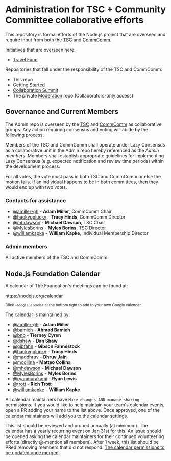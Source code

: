 # Administration for TSC + Community Committee collaborative efforts
This repository is formal efforts of the Node.js project that are overseen and require input from both the [TSC](https://github.com/nodejs/TSC) and [CommComm](https://github.com/nodejs/community-committee).

Initiatives that are overseen here:
- [Travel Fund](https://github.com/nodejs/admin/blob/master/MEMBER_TRAVEL_FUND.md)

Repositories that fall under the responsibility of the TSC and CommComm:

- This repo
- [Getting Started](https://github.com/nodejs/getting-started)
- [Collaboration Summit](https://github.com/nodejs/summit)
- The private [Moderation](https://github.com/nodejs/moderation) repo (Collaborators-only access)

## Governance and Current Members

The Admin repo is overseen by the [TSC](https://github.com/nodejs/TSC) and [CommComm](https://github.com/nodejs/community-committee) as collaborative groups. Any action requiring consensus and voting will abide by the following process.

Members of the TSC and CommComm shall operate under Lazy Consensus as a collaborative unit in the Admin repo hereby referenced as the *Admin members*. Members shall establish appropriate guidelines for implementing Lazy Consensus (e.g. expected notification and review time periods) within the development process.

For all votes, the vote must pass in both TSC and CommComm or else the motion fails. If an individual happens to be in both committees, then they would end up with two votes.

### Contacts for assistance
- [@amiller-gh](https://github.com/amiller-gh) - **Adam Miller**, CommComm Chair
- [@hackygolucky](https://github.com/hackygolucky) - **Tracy Hinds**, CommComm Director
- [@mhdawson](https://github.com/mhdawson) - **Michael Dawson**, TSC Chair
- [@MylesBorins](https://github.com/MylesBorins) - **Myles Borins**, TSC Director
- [@williamkapke](https://github.com/williamkapke) - **William Kapke**, Individual Membership Director

### Admin members
All active members of the TSC and CommComm.

## Node.js Foundation Calendar
A calendar of The Foundation's meetings can be found at:

https://nodejs.org/calendar

<sup>Click `+GoogleCalendar` at the bottom right to add to your own Google calendar.</sup>

The calendar is maintained by:
<!-- sorted by GitHub handle -->
- [@amiller-gh](https://github.com/amiller-gh) - **Adam Miller**
- [@bamieh](https://github.com/bamieh) - **Ahmad Bamieh**
- [@bnb](https://github.com/bnb) - **Tierney Cyren**
- [@dshaw](https://github.com/dshaw) - **Dan Shaw**
- [@gibfahn](https://github.com/gibfahn) - **Gibson Fahnestock**
- [@hackygolucky](https://github.com/hackygolucky) - **Tracy Hinds**
- [@maddhruv](https://github.com/maddhruv) - **Dhruv Jain**
- [@mcollina](https://github.com/mcollina) - **Matteo Collina**
- [@mhdawson](https://github.com/mhdawson) - **Michael Dawson**
- [@MylesBorins](https://github.com/MylesBorins) - **Myles Borins**
- [@ryanmurakami](https://github.com/ryanmurakami) - **Ryan Lewis**
- [@trott](https://github.com/trott) - **Rich Trott**
- [@williamkapke](https://github.com/williamkapke) - **William Kapke**

All calendar maintainers have `Make changes AND manage sharing` permissions. If you would like to help maintain your team's calendar events, open a PR adding your name to the list above. Once approved, one of the calendar maintainers will add you to the calendar settings.

This list should be reviewed and pruned annually (at minimum). The calendar has a yearly recurring event on Jan 31st for this. An issue should be opened asking the calendar maintainers for their continued volunteering efforts (directly @-mention all members). After 1 week, this list should be PRed removing members that did not respond. [The calendar permissions to be updated once merged](https://support.google.com/a/answer/117596?hl=en).
